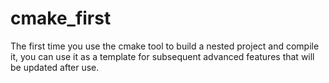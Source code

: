 # cmake_first
The first time you use the cmake tool to build a nested project and compile it, you can use it as a template for subsequent advanced features that will be updated after use.
